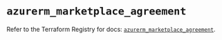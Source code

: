 # `azurerm_marketplace_agreement`

Refer to the Terraform Registry for docs: [`azurerm_marketplace_agreement`](https://registry.terraform.io/providers/hashicorp/azurerm/3.115.0/docs/resources/marketplace_agreement).
